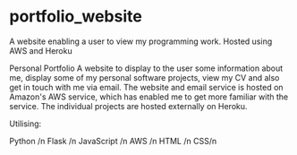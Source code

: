 # portfolio_website
A website enabling a user to view my programming work. Hosted using AWS and Heroku


Personal Portfolio
A website to display to the user some information about me, display some of my personal software projects, 
view my CV and also get in touch with me via email. The website and email service is hosted on Amazon's AWS service, 
which has enabled me to get more familiar with the service. The individual projects are hosted externally on Heroku.

Utilising:

Python /n
Flask /n
JavaScript /n
AWS /n
HTML /n
CSS/n



